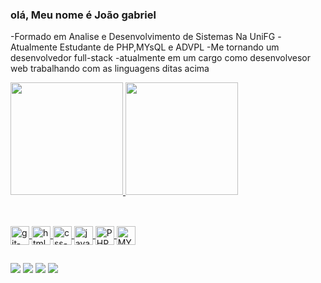 ### olá, Meu nome é João gabriel

-Formado em Analise e Desenvolvimento de Sistemas Na UniFG
-Atualmente Estudante de PHP,MYsQL e ADVPL 
-Me tornando um desenvolvedor full-stack
-atualmente em um cargo como desenvolvesor web trabalhando com as linguagens ditas acima
<div>
    <a href="http://github.com/joaogabrielmonte">
    <img height="180cm" src="https://github-readme-stats.vercel.app/api?username=joaogabrielmonte&show_icons=true&theme=dracula&include_all_commits=true&count_private=true"/>
    <img height="180cm" src="https://github-readme-stats.vercel.app/api/top-langs/?username=joaogabrielmonte&layout=compact&langs_count=16&theme=dracula"/>
</div>

##
<div style="display: inline_block"><br>      
 <img align="center" alt="git-gab" height="30" whidth="40" src="https://upload.wikimedia.org/wikipedia/commons/9/91/Octicons-mark-github.svg">
 <img align="center" alt="html-gab" height="30" whidth="40" src="https://cdn-icons-png.flaticon.com/256/1532/1532556.png">
 <img align="center" alt="css-gab" height="30" whidth="40" src="https://upload.wikimedia.org/wikipedia/commons/d/d5/CSS3_logo_and_wordmark.svg">
 <img align="center" alt="javaScript-gab" height="30" whidth="40" src="https://upload.wikimedia.org/wikipedia/commons/thumb/6/6a/JavaScript-logo.png/800px-JavaScript-logo.png">
 <img align="center" alt="PHP" height="30" whidth="40" src="https://w7.pngwing.com/pngs/751/3/png-transparent-logo-php-html-others-text-trademark-logo-thumbnail.png">
 <img align="center" alt="MYsQL" height="30" whidth="40" src="https://w7.pngwing.com/pngs/717/111/png-transparent-mysql-round-logo-tech-companies-thumbnail.png">
</div>


##
<div>
 <a href="www.linkedin.com/in/joão-gabriel-monte-lemos-52a9081b2" target="_blank"><img src="https://img.shields.io/badge/LinkedIn-0077B5?style=for-the-badge&logo=linkedin&logoColor=white" target="_blank"></a>
 <a href="https://www.instagram.com/gabrielmontelem/" target="_blank"><img src="https://img.shields.io/badge/Instagram-E4405F?style=for-the-badge&logo=instagram&logoColor=white" target="_blank"></a>
 <a href="" target="_blank"><img src="https://img.shields.io/badge/Discord-7289DA?style=for-the-badge&logo=discord&logoColor=white" target="_blank"></a>
 <a href="joaogabrielmonteg41@gmail.com" target="_blank"><img src="https://img.shields.io/badge/Gmail-D14836?style=for-the-badge&logo=gmail&logoColor=white" target="_blank"></a>
</div>

